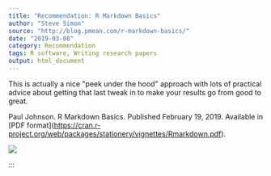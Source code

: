 ```yaml
---
title: "Recommendation: R Markdown Basics"
author: "Steve Simon"
source: "http://blog.pmean.com/r-markdown-basics/"
date: "2019-03-08"
category: Recommendation
tags: R software, Writing research papers
output: html_document
---
```


This is actually a nice "peek under the hood" approach with lots of
practical advice about getting that last tweak in to make your results
go from good to great.

<!---More--->

Paul Johnson. R Markdown Basics. Published February 19, 2019. Available
in \[PDF
format\](https://cran.r-project.org/web/packages/stationery/vignettes/Rmarkdown.pdf).

![](../../../images/r-markdown-basics01.png)


:::

